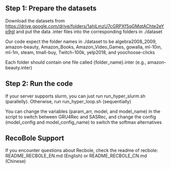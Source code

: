 ## Step 1: Prepare the datasets

Download the datasets from https://drive.google.com/drive/folders/1ahiLmzU7cGRPXf5qGMqtAChte2eYp9gI and put the data .inter files into the corresponding folders in ./dataset

Our code expect the folder names in ./dataset to be algebra2008_2009, amazon-beauty, Amazon_Books, Amazon_Video_Games, gowalla, ml-10m,  ml-1m, steam, tmall-buy, Twitch-100k, yelp2018, and yoochoose-clicks

Each folder should contain one file called {folder_name}.inter (e.g., amazon-beauty.inter) 

## Step 2: Run the code

If your server supports slurm, you can just run run_hyper_slurm.sh (parallelly). Otherwise, run run_hyper_loop.sh (sequentially)

You can change the variables (param_arr, model, and model_name) in the script to switch between GRU4Rec and SASRec, and change the config (model_config and model_config_name) to switch the softmax alternatives

## RecoBole Support
If you encounter questions about Recbole, check the readme of recbole: README_RECBOLE_EN.md (English) or README_RECBOLE_CN.md (Chinese)
